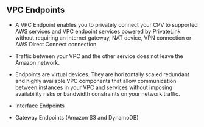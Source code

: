 ## VPC Endpoints

- A VPC Endpoint enables you to privately connect your CPV to supported AWS services and VPC endpoint services powered by PrivateLink without requiring an internet gateway, NAT device, VPN connection or AWS Direct Connect connection.

- Traffic between your VPC and the other service does not leave the Amazon network.

- Endpoints are virtual devices. They are horizontally scaled redundant and highly available VPC components that allow communication between instances in your VPC and services without imposing availability risks or bandwidth constraints on your network traffic.

- Interface Endpoints

- Gateway Endpoints (Amazon S3 and DynamoDB)
